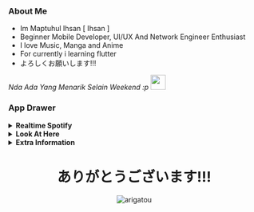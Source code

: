 ### About Me

 - Im Maptuhul Ihsan [ Ihsan ]
 - Beginner Mobile Developer, UI/UX And Network Engineer Enthusiast
 - I love Music, Manga and Anime
 - For currently i learning flutter
 - よろしくお願いします!!!

<p><em>Nda Ada Yang Menarik Selain Weekend :p <img src="https://media.giphy.com/media/WUlplcMpOCEmTGBtBW/giphy.gif" width="30"> </em></p>


### App Drawer

<details>
 <summary><b>Realtime Spotify</b></summary>

 ### 🎧 Now Listening:
[![spotify-github-profile](https://spotify-github-profile.vercel.app/api/view?uid=31izsvmmsbbpechnk3xrm55vbc2m&cover_image=true&theme=novatorem&show_offline=false&background_color=121212&bar_color=53b14f&bar_color_cover=false)](https://github.com/kittinan/spotify-github-profile)

</details>

<details>
 <summary><b>Look At Here</b></summary>
 
### 🌐 Connect With Me:
[![Instagram](https://img.shields.io/badge/Instagram-%23E4405F.svg?logo=Instagram&logoColor=white)](https://instagram.com/mapihsn) [![LinkedIn](https://img.shields.io/badge/LinkedIn-%230077B5.svg?logo=linkedin&logoColor=white)](https://linkedin.com/in/mapihs) 

</details>

<details>
 <summary><b>Extra Information</b></summary>

### 💻 My Tech Stack:

![Dart](https://img.shields.io/badge/dart-%230175C2.svg?style=for-the-badge&logo=dart&logoColor=white)
![Go](https://img.shields.io/badge/go-%2300ADD8.svg?style=for-the-badge&logo=go&logoColor=white)
![Java](https://img.shields.io/badge/java-%23ED8B00.svg?style=for-the-badge&logo=java&logoColor=white)
![JavaScript](https://img.shields.io/badge/javascript-%23323330.svg?style=for-the-badge&logo=javascript&logoColor=%23F7DF1E)
![Kotlin](https://img.shields.io/badge/Kotlin-0095D5?&style=for-the-badge&logo=kotlin&logoColor=white)
![PHP](https://img.shields.io/badge/PHP-777BB4?style=for-the-badge&logo=php&logoColor=white)

![Express.JS](https://img.shields.io/badge/Express.js-404D59?style=for-the-badge)
![Flutter](https://img.shields.io/badge/Flutter-02569B?style=for-the-badge&logo=flutter&logoColor=white)
![Laravel](https://img.shields.io/badge/Laravel-FF2D20?style=for-the-badge&logo=laravel&logoColor=white)
![React](https://img.shields.io/badge/React-20232A?style=for-the-badge&logo=react&logoColor=61DAFB)
![Vue.JS](https://img.shields.io/badge/Vue.js-35495E?style=for-the-badge&logo=vue.js&logoColor=4FC08D)

### 📊 GitHub Stats:
![](https://github-readme-stats.vercel.app/api?username=mapihs&theme=dark&hide_border=true&include_all_commits=false&count_private=false)<br/>
![](https://github-readme-streak-stats.herokuapp.com/?user=mapihs&theme=dark&hide_border=true)<br/>
![](https://github-readme-stats.vercel.app/api/top-langs/?username=mapihs&theme=dark&hide_border=true&include_all_commits=false&count_private=false&layout=compact)

### ✍️ Random Dev Quote For My Motivation
![](https://quotes-github-readme.vercel.app/api?type=horizontal&theme=dark)

 </details>
 
 <div align="center">
  <h1>ありがとうございます!!!</h1> 
   <img src="https://media.tenor.com/pMZ59iJGzG4AAAAC/lovelab-anime.gif" alt="arigatou"/>
 </div>

